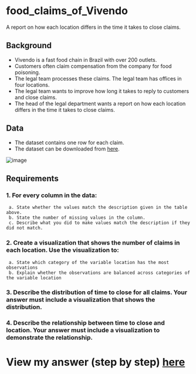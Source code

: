 # food_claims_of_Vivendo
 A report on how each location differs in the time it takes to close claims.

## Background
- Vivendo is a fast food chain in Brazil with over 200 outlets.
- Customers often claim compensation from the company for food poisoning.
- The legal team processes these claims. The legal team has offices in four locations.
- The legal team wants to improve how long it takes to reply to customers and close claims.
- The head of the legal department wants a report on how each location differs in the time it takes to close claims.

## Data
- The dataset contains one row for each claim.
- The dataset can be downloaded from [here](https://github.com/104-wonohfor/food_claims_of_Vivendo/blob/main/food_claims_2212.csv).

![image](https://user-images.githubusercontent.com/104601534/217459737-67763d00-6698-4e22-a532-7a373255e998.png)

## Requirements
### 1. For every column in the data:
     a. State whether the values match the description given in the table above.
     b. State the number of missing values in the column.
     c. Describe what you did to make values match the description if they did not match.
### 2. Create a visualization that shows the number of claims in each location. Use the visualization to:
     a. State which category of the variable location has the most observations
     b. Explain whether the observations are balanced across categories of the variable location
### 3. Describe the distribution of time to close for all claims. Your answer must include a visualization that shows the distribution.
### 4. Describe the relationship between time to close and location. Your answer must include a visualization to demonstrate the relationship.


# View my answer (step by step) [here](https://github.com/104-wonohfor/food_claims_of_Vivendo/blob/main/notebook.ipynb)

